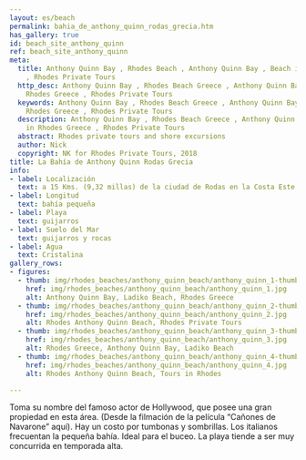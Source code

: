 ```yaml
---
layout: es/beach
permalink: bahia_de_anthony_quinn_rodas_grecia.htm
has_gallery: true
id: beach_site_anthony_quinn
ref: beach_site_anthony_quinn
meta:
  title: Anthony Quinn Bay , Rhodes Beach , Anthony Quinn Bay , Beach in Rhodes Greece
    , Rhodes Private Tours
  http_desc: Anthony Quinn Bay , Rhodes Beach Greece , Anthony Quinn Bay , Beach in
    Rhodes Greece , Rhodes Private Tours
  keywords: Anthony Quinn Bay , Rhodes Beach Greece , Anthony Quinn Bay , Beach in
    Rhodes Greece , Rhodes Private Tours
  description: Anthony Quinn Bay , Rhodes Beach Greece , Anthony Quinn Bay , Beach
    in Rhodes Greece , Rhodes Private Tours
  abstract: Rhodes private tours and shore excursions
  author: Nick
  copyright: NK for Rhodes Private Tours, 2018
title: La Bahía de Anthony Quinn Rodas Grecia
info:
- label: Localización
  text: a 15 Kms. (9,32 millas) de la ciudad de Rodas en la Costa Este
- label: Longitud
  text: bahía pequeña
- label: Playa
  text: guijarros
- label: Suelo del Mar
  text: guijarros y rocas
- label: Agua
  text: Cristalina
gallery_rows:
- figures:
  - thumb: img/rhodes_beaches/anthony_quinn_beach/anthony_quinn_1-thumb.jpg
    href: img/rhodes_beaches/anthony_quinn_beach/anthony_quinn_1.jpg
    alt: Anthony Quinn Bay, Ladiko Beach, Rhodes Greece
  - thumb: img/rhodes_beaches/anthony_quinn_beach/anthony_quinn_2-thumb.jpg
    href: img/rhodes_beaches/anthony_quinn_beach/anthony_quinn_2.jpg
    alt: Rhodes Anthony Quinn Beach, Rhodes Private Tours
  - thumb: img/rhodes_beaches/anthony_quinn_beach/anthony_quinn_3-thumb.jpg
    href: img/rhodes_beaches/anthony_quinn_beach/anthony_quinn_3.jpg
    alt: Rhodes Greece, Anthony Quinn Bay, Ladiko Beach
  - thumb: img/rhodes_beaches/anthony_quinn_beach/anthony_quinn_4-thumb.jpg
    href: img/rhodes_beaches/anthony_quinn_beach/anthony_quinn_4.jpg
    alt: Rhodes Anthony Quinn Beach, Tours in Rhodes

---
```

Toma su nombre del famoso actor de Hollywood, que posee una gran propiedad en esta área. (Desde la filmación de la película “Cañones de Navarone” aquí). Hay un costo por tumbonas y sombrillas. Los italianos frecuentan la pequeña bahía. Ideal para el buceo. La playa tiende a ser muy concurrida en temporada alta.